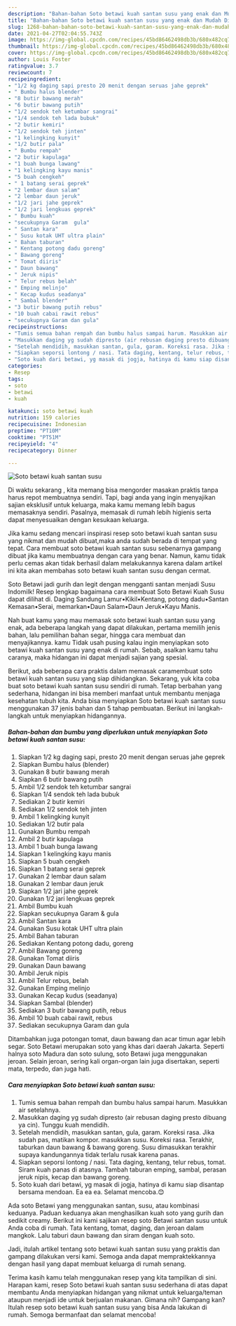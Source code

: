```yaml
---
description: "Bahan-bahan Soto betawi kuah santan susu yang enak dan Mudah Dibuat"
title: "Bahan-bahan Soto betawi kuah santan susu yang enak dan Mudah Dibuat"
slug: 1268-bahan-bahan-soto-betawi-kuah-santan-susu-yang-enak-dan-mudah-dibuat
date: 2021-04-27T02:04:55.743Z
image: https://img-global.cpcdn.com/recipes/45bd86462498db3b/680x482cq70/soto-betawi-kuah-santan-susu-foto-resep-utama.jpg
thumbnail: https://img-global.cpcdn.com/recipes/45bd86462498db3b/680x482cq70/soto-betawi-kuah-santan-susu-foto-resep-utama.jpg
cover: https://img-global.cpcdn.com/recipes/45bd86462498db3b/680x482cq70/soto-betawi-kuah-santan-susu-foto-resep-utama.jpg
author: Louis Foster
ratingvalue: 3.7
reviewcount: 7
recipeingredient:
- "1/2 kg daging sapi presto 20 menit dengan seruas jahe geprek"
- " Bumbu halus blender"
- "8 butir bawang merah"
- "6 butir bawang putih"
- "1/2 sendok teh ketumbar sangrai"
- "1/4 sendok teh lada bubuk"
- "2 butir kemiri"
- "1/2 sendok teh jinten"
- "1 kelingking kunyit"
- "1/2 butir pala"
- " Bumbu rempah"
- "2 butir kapulaga"
- "1 buah bunga lawang"
- "1 kelingking kayu manis"
- "5 buah cengkeh"
- " 1 batang serai geprek"
- "2 lembar daun salam"
- "2 lembar daun jeruk"
- "1/2 jari jahe geprek"
- "1/2 jari lengkuas geprek"
- " Bumbu kuah"
- "secukupnya Garam  gula"
- " Santan kara"
- " Susu kotak UHT ultra plain"
- " Bahan taburan"
- " Kentang potong dadu goreng"
- " Bawang goreng"
- " Tomat diiris"
- " Daun bawang"
- " Jeruk nipis"
- " Telur rebus belah"
- " Emping melinjo"
- " Kecap kudus seadanya"
- " Sambal blender"
- "3 butir bawang putih rebus"
- "10 buah cabai rawit rebus"
- "secukupnya Garam dan gula"
recipeinstructions:
- "Tumis semua bahan rempah dan bumbu halus sampai harum. Masukkan air setelahnya."
- "Masukkan daging yg sudah dipresto (air rebusan daging presto dibuang ya cin). Tunggu kuah mendidih."
- "Setelah mendidih, masukkan santan, gula, garam. Koreksi rasa. Jika sudah pas, matikan kompor. masukkan susu. Koreksi rasa. Terakhir, taburkan daun bawang &amp; bawang goreng. Susu dimasukkan terakhir supaya kandungannya tidak terlalu rusak karena panas."
- "Siapkan seporsi lontong / nasi. Tata daging, kentang, telur rebus, tomat. Siram kuah panas di atasnya. Tambah taburan emping, sambal, perasan jeruk nipis, kecap dan bawang goreng."
- "Soto kuah dari betawi, yg masak di jogja, hatinya di kamu siap disantap bersama mendoan. Ea ea ea. Selamat mencoba.😊"
categories:
- Resep
tags:
- soto
- betawi
- kuah

katakunci: soto betawi kuah 
nutrition: 159 calories
recipecuisine: Indonesian
preptime: "PT10M"
cooktime: "PT51M"
recipeyield: "4"
recipecategory: Dinner

---
```



![Soto betawi kuah santan susu](https://img-global.cpcdn.com/recipes/45bd86462498db3b/680x482cq70/soto-betawi-kuah-santan-susu-foto-resep-utama.jpg)

Di waktu  sekarang , kita memang bisa mengorder masakan praktis tanpa harus repot membuatnya sendiri. Tapi, bagi anda yang ingin menyajikan sajian eksklusif untuk keluarga, maka kamu memang lebih bagus memasaknya sendiri. Pasalnya, memasak di rumah lebih higienis serta dapat menyesuaikan dengan kesukaan keluarga.

Jika kamu sedang mencari inspirasi resep soto betawi kuah santan susu yang nikmat dan mudah dibuat,maka anda sudah berada di tempat yang tepat. Cara membuat soto betawi kuah santan susu  sebenarnya gampang dibuat jika kamu membuatnya dengan cara yang benar. Namun, kamu tidak perlu cemas akan tidak berhasil dalam melakukannya 
karena dalam artikel ini kita akan membahas soto betawi kuah santan susu dengan cermat.  

Soto Betawi jadi gurih dan legit dengan mengganti santan menjadi Susu Indomilk! Resep lengkap bagaimana cara membuat Soto Betawi Kuah Susu dapat dilihat di. Daging Sandung Lamur•Kikil•Kentang, potong dadu•Santan Kemasan•Serai, memarkan•Daun Salam•Daun Jeruk•Kayu Manis.

Nah buat kamu yang mau memasak soto betawi kuah santan susu yang enak, ada beberapa langkah yang dapat dilakukan, pertama memilih jenis bahan, lalu pemilihan bahan segar, hingga cara membuat dan menyajikannya. kamu Tidak usah pusing kalau ingin menyiapkan soto betawi kuah santan susu yang enak di rumah. Sebab, asalkan kamu  tahu caranya, maka hidangan ini dapat menjadi sajian yang spesial.

Berikut, ada beberapa cara praktis  dalam memasak caramembuat soto betawi kuah santan susu yang siap dihidangkan. Sekarang, yuk kita coba buat soto betawi kuah santan susu sendiri di rumah. Tetap berbahan yang sederhana, hidangan ini bisa memberi manfaat untuk membantu menjaga kesehatan tubuh kita. Anda bisa menyiapkan Soto betawi kuah santan susu menggunakan 37 jenis bahan dan 5 tahap pembuatan. Berikut ini langkah-langkah untuk menyiapkan hidangannya.

<!--inarticleads1-->

##### Bahan-bahan dan bumbu yang diperlukan untuk menyiapkan Soto betawi kuah santan susu:

1. Siapkan 1/2 kg daging sapi, presto 20 menit dengan seruas jahe geprek
1. Siapkan  Bumbu halus (blender)
1. Gunakan 8 butir bawang merah
1. Siapkan 6 butir bawang putih
1. Ambil 1/2 sendok teh ketumbar sangrai
1. Siapkan 1/4 sendok teh lada bubuk
1. Sediakan 2 butir kemiri
1. Sediakan 1/2 sendok teh jinten
1. Ambil 1 kelingking kunyit
1. Sediakan 1/2 butir pala
1. Gunakan  Bumbu rempah
1. Ambil 2 butir kapulaga
1. Ambil 1 buah bunga lawang
1. Siapkan 1 kelingking kayu manis
1. Siapkan 5 buah cengkeh
1. Siapkan  1 batang serai geprek
1. Gunakan 2 lembar daun salam
1. Gunakan 2 lembar daun jeruk
1. Siapkan 1/2 jari jahe geprek
1. Gunakan 1/2 jari lengkuas geprek
1. Ambil  Bumbu kuah
1. Siapkan secukupnya Garam &amp; gula
1. Ambil  Santan kara
1. Gunakan  Susu kotak UHT ultra plain
1. Ambil  Bahan taburan
1. Sediakan  Kentang potong dadu, goreng
1. Ambil  Bawang goreng
1. Gunakan  Tomat diiris
1. Gunakan  Daun bawang
1. Ambil  Jeruk nipis
1. Ambil  Telur rebus, belah
1. Gunakan  Emping melinjo
1. Gunakan  Kecap kudus (seadanya)
1. Siapkan  Sambal (blender)
1. Sediakan 3 butir bawang putih, rebus
1. Ambil 10 buah cabai rawit, rebus
1. Sediakan secukupnya Garam dan gula


Ditambahkan juga potongan tomat, daun bawang dan acar timun agar lebih segar. Soto Betawi merupakan soto yang khas dari daerah Jakarta. Seperti halnya soto Madura dan soto sulung, soto Betawi juga menggunakan jeroan. Selain jeroan, sering kali organ-organ lain juga disertakan, seperti mata, terpedo, dan juga hati. 

<!--inarticleads2-->

##### Cara menyiapkan Soto betawi kuah santan susu:

1. Tumis semua bahan rempah dan bumbu halus sampai harum. Masukkan air setelahnya.
1. Masukkan daging yg sudah dipresto (air rebusan daging presto dibuang ya cin). Tunggu kuah mendidih.
1. Setelah mendidih, masukkan santan, gula, garam. Koreksi rasa. Jika sudah pas, matikan kompor. masukkan susu. Koreksi rasa. Terakhir, taburkan daun bawang &amp; bawang goreng. Susu dimasukkan terakhir supaya kandungannya tidak terlalu rusak karena panas.
1. Siapkan seporsi lontong / nasi. Tata daging, kentang, telur rebus, tomat. Siram kuah panas di atasnya. Tambah taburan emping, sambal, perasan jeruk nipis, kecap dan bawang goreng.
1. Soto kuah dari betawi, yg masak di jogja, hatinya di kamu siap disantap bersama mendoan. Ea ea ea. Selamat mencoba.😊


Ada soto Betawi yang menggunakan santan, susu, atau kombinasi keduanya. Paduan keduanya akan menghasilkan kuah soto yang gurih dan sedikit creamy. Berikut ini kami sajikan resep soto Betawi santan susu untuk Anda coba di rumah. Tata kentang, tomat, daging, dan jeroan dalam mangkok. Lalu taburi daun bawang dan siram dengan kuah soto. 

Jadi, itulah artikel tentang  soto betawi kuah santan susu  yang praktis dan gampang dilakukan versi kami. Semoga anda dapat mempraktekkannya dengan hasil yang dapat membuat keluarga di rumah senang. 

Terima kasih kamu telah menggunakan resep yang kita tampilkan di sini. Harapan kami, resep  Soto betawi kuah santan susu sederhana di atas dapat membantu Anda menyiapkan hidangan yang nikmat untuk keluarga/teman ataupun menjadi ide untuk berjualan makanan. Gimana nih? Gampang kan? Itulah resep soto betawi kuah santan susu yang bisa Anda lakukan di rumah. Semoga bermanfaat dan selamat mencoba!

